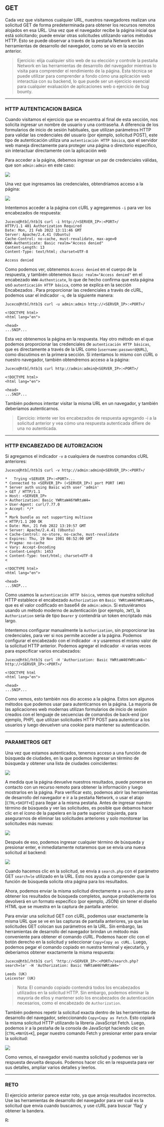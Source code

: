 ## **GET**

Cada vez que visitamos cualquier URL, nuestros navegadores realizan una solicitud GET de forma predeterminada para obtener los recursos remotos alojados en esa URL. Una vez que el navegador recibe la página inicial que está solicitando; puede enviar otras solicitudes utilizando varios métodos HTTP. Esto se puede observar a través de la pestaña Network en las herramientas de desarrollo del navegador, como se vio en la sección anterior.

>Ejercicio: elija cualquier sitio web de su elección y controle la pestaña Network en las herramientas de desarrollo del navegador mientras lo visita para comprender el rendimiento de la página. Esta técnica se puede utilizar para comprender a fondo cómo una aplicación web interactúa con su backend, lo que puede ser un ejercicio esencial para cualquier evaluación de aplicaciones web o ejercicio de bug bounty.
___

### **HTTP AUTENTICACION BASICA**

Cuando visitamos el ejercicio que se encuentra al final de esta sección, nos solicita ingresar un nombre de usuario y una contraseña. A diferencia de los formularios de inicio de sesión habituales, que utilizan parámetros HTTP para validar las credenciales del usuario (por ejemplo, solicitud POST), este tipo de autenticación utiliza una `autenticación HTTP básica`, que el servidor web maneja directamente para proteger una página o directorio específico, sin interactuar directamente con la aplicación web

Para acceder a la página, debemos ingresar un par de credenciales válidas, que son `admin:admin` en este caso:

![](https://academy.hackthebox.com/storage/modules/35/http_auth_login.jpg)

Una vez que ingresamos las credenciales, obtendríamos acceso a la página:

![](https://academy.hackthebox.com/storage/modules/35/http_auth_index.jpg)

Intentemos acceder a la página con cURL y agregaremos `-i` para ver los encabezados de respuesta:

~~~
Juceco@htb[/htb]$ curl -i http://<SERVER_IP>:<PORT>/
HTTP/1.1 401 Authorization Required
Date: Mon, 21 Feb 2022 13:11:46 GMT
Server: Apache/2.4.41 (Ubuntu)
Cache-Control: no-cache, must-revalidate, max-age=0
WWW-Authenticate: Basic realm="Access denied"
Content-Length: 13
Content-Type: text/html; charset=UTF-8

Access denied
~~~

Como podemos ver, obtenemos `Access denied` en el cuerpo de la respuesta, y también obtenemos `Basic realm="Access denied"` en el encabezado `WWW-Authenticate`, lo que de hecho confirma que esta página usó `autenticación HTTP básica`, como se explica en la sección Encabezados . Para proporcionar las credenciales a través de cURL, podemos usar el indicador `-u`, de la siguiente manera:

~~~
Juceco@htb[/htb]$ curl -u admin:admin http://<SERVER_IP>:<PORT>/

<!DOCTYPE html>
<html lang="en">

<head>
...SNIP...
~~~

Esta vez obtenemos la página en la respuesta. Hay otro método en el que podemos proporcionar las credenciales de `autenticación HTTP básicas`, que es directamente a través de la URL como (`username:password@URL`), como discutimos en la primera sección. Si intentamos lo mismo con cURL o nuestro navegador, también obtendremos acceso a la página:

~~~
Juceco@htb[/htb]$ curl http://admin:admin@<SERVER_IP>:<PORT>/

<!DOCTYPE html>
<html lang="en">

<head>
...SNIP...
~~~

También podemos intentar visitar la misma URL en un navegador, y también deberíamos autenticarnos.

>Ejercicio: intente ver los encabezados de respuesta agregando -i a la solicitud anterior y vea cómo una respuesta autenticada difiere de una no autenticada.
___

### **HTTP ENCABEZADO DE AUTORIZACION**

Si agregamos el indicador `-v` a cualquiera de nuestros comandos cURL anteriores:

~~~
Juceco@htb[/htb]$ curl -v http://admin:admin@<SERVER_IP>:<PORT>/

*   Trying <SERVER_IP>:<PORT>...
* Connected to <SERVER_IP> (<SERVER_IP>) port PORT (#0)
* Server auth using Basic with user 'admin'
> GET / HTTP/1.1
> Host: <SERVER_IP>
> Authorization: Basic YWRtaW46YWRtaW4=
> User-Agent: curl/7.77.0
> Accept: */*
> 
* Mark bundle as not supporting multiuse
< HTTP/1.1 200 OK
< Date: Mon, 21 Feb 2022 13:19:57 GMT
< Server: Apache/2.4.41 (Ubuntu)
< Cache-Control: no-store, no-cache, must-revalidate
< Expires: Thu, 19 Nov 1981 08:52:00 GMT
< Pragma: no-cache
< Vary: Accept-Encoding
< Content-Length: 1453
< Content-Type: text/html; charset=UTF-8
< 

<!DOCTYPE html>
<html lang="en">

<head>
...SNIP...
~~~

Como usamos la `autenticación HTTP básica`, vemos que nuestra solicitud HTTP establece el encabezado `Authorization` en `Basic YWRtaW46YWRtaW4=`, que es el valor codificado en base64 de `admin:admin`. Si estuviéramos usando un método moderno de autenticación (por ejemplo, `JWT`), la `Authorization` sería de tipo `Bearer` y contendría un token encriptado más largo.

Intentemos configurar manualmente la `Authorization`, sin proporcionar las credenciales, para ver si nos permite acceder a la página. Podemos configurar el encabezado con el indicador `-H` y usaremos el mismo valor de la solicitud HTTP anterior. Podemos agregar el indicador `-H` varias veces para especificar varios encabezados:

~~~
Juceco@htb[/htb]$ curl -H 'Authorization: Basic YWRtaW46YWRtaW4=' http://<SERVER_IP>:<PORT>/

<!DOCTYPE html
<html lang="en">

<head>
...SNIP...
~~~

Como vemos, esto también nos dio acceso a la página. Estos son algunos métodos que podemos usar para autenticarnos en la página. La mayoría de las aplicaciones web modernas utilizan formularios de inicio de sesión creados con el lenguaje de secuencias de comandos de back-end (por ejemplo, PHP), que utilizan solicitudes HTTP POST para autenticar a los usuarios y luego devuelven una cookie para mantener su autenticación.
___

### **PARAMETROS GET**

Una vez que estamos autenticados, tenemos acceso a una función de búsqueda de ciudades, en la que podemos ingresar un término de búsqueda y obtener una lista de ciudades coincidentes:

![](https://academy.hackthebox.com/storage/modules/35/http_auth_index.jpg)

A medida que la página devuelve nuestros resultados, puede ponerse en contacto con un recurso remoto para obtener la información y luego mostrarlos en la página. Para verificar esto, podemos abrir las herramientas de desarrollo del navegador e ir a la pestaña Network, o usar el atajo [`CTRL+SHIFT+E`] para llegar a la misma pestaña. Antes de ingresar nuestro término de búsqueda y ver las solicitudes, es posible que debamos hacer clic en el ícono de la papelera en la parte superior izquierda, para asegurarnos de eliminar las solicitudes anteriores y solo monitorear las solicitudes más nuevas:

![](https://academy.hackthebox.com/storage/modules/35/network_clear_requests.jpg)

Después de eso, podemos ingresar cualquier término de búsqueda y presionar enter, e inmediatamente notaremos que se envía una nueva solicitud al backend:

![](https://academy.hackthebox.com/storage/modules/35/web_requests_get_search.jpg)

Cuando hacemos clic en la solicitud, se envía a `search.php` con el parámetro GET `search=le` utilizado en la URL. Esto nos ayuda a comprender que la función de búsqueda solicita otra página para los resultados.

Ahora, podemos enviar la misma solicitud directamente a `search.php` para obtener los resultados de búsqueda completos, aunque probablemente los devolverá en un formato específico (por ejemplo, JSON) sin tener el diseño HTML que se muestra en la captura de pantalla anterior.

Para enviar una solicitud GET con cURL, podemos usar exactamente la misma URL que se ve en las capturas de pantalla anteriores, ya que las solicitudes GET colocan sus parámetros en la URL. Sin embargo, las herramientas de desarrollo del navegador brindan un método más conveniente para obtener el comando cURL. Podemos hacer clic con el botón derecho en la solicitud y seleccionar `Copy>Copy as cURL.` Luego, podemos pegar el comando copiado en nuestra terminal y ejecutarlo, y deberíamos obtener exactamente la misma respuesta:

~~~
Juceco@htb[/htb]$ curl 'http://<SERVER_IP>:<PORT>/search.php?search=le' -H 'Authorization: Basic YWRtaW46YWRtaW4='

Leeds (UK)
Leicester (UK)
~~~

>Nota: El comando copiado contendrá todos los encabezados utilizados en la solicitud HTTP. Sin embargo, podemos eliminar la mayoría de ellos y mantener solo los encabezados de autenticación necesarios, como el encabezado de `Authorization`.

También podemos repetir la solicitud exacta dentro de las herramientas de desarrollo del navegador, seleccionando `Copy>Copy as Fetch`. Esto copiará la misma solicitud HTTP utilizando la libreria JavaScript Fetch. Luego, podemos ir a la pestaña de la consola de JavaScript haciendo clic en [`CTRL+MAYÚS+K`], pegar nuestro comando Fetch y presionar enter para enviar la solicitud:

![](https://academy.hackthebox.com/storage/modules/35/web_requests_fetch_search.jpg)

Como vemos, el navegador envió nuestra solicitud y podemos ver la respuesta devuelta después. Podemos hacer clic en la respuesta para ver sus detalles, ampliar varios detalles y leerlos.
___

### RETO

El ejercicio anterior parece estar roto, ya que arroja resultados incorrectos. Use las herramientas de desarrollo del navegador para ver cuál es la solicitud que envía cuando buscamos, y use cURL para buscar 'flag' y obtener la bandera.

R: